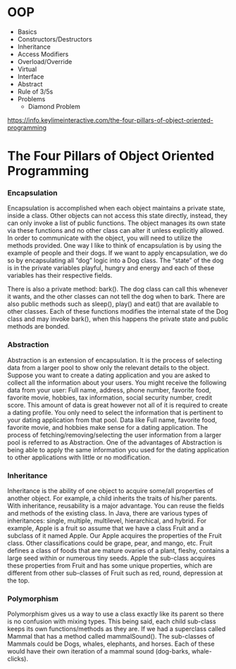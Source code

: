 # OOP

- Basics
- Constructors/Destructors
- Inheritance
- Access Modifiers
- Overload/Override
- Virtual
- Interface
- Abstract
- Rule of 3/5s
- Problems
  - Diamond Problem

https://info.keylimeinteractive.com/the-four-pillars-of-object-oriented-programming

# The Four Pillars of Object Oriented Programming

### Encapsulation
Encapsulation is accomplished when each object maintains a private state, inside a class. Other objects can not access this state directly, instead, they can only invoke a list of public functions. The object manages its own state via these functions and no other class can alter it unless explicitly allowed. In order to communicate with the object, you will need to utilize the methods provided. One way I like to think of encapsulation is by using the example of people and their dogs. If we want to apply encapsulation, we do so by encapsulating all “dog” logic into a Dog class. The “state” of the dog is in the private variables playful, hungry and energy and each of these variables has their respective fields. 

There is also a private method: bark(). The dog class can call this whenever it wants, and the other classes can not tell the dog when to bark. There are also public methods such as sleep(), play() and eat() that are available to other classes. Each of these functions modifies the internal state of the Dog class and may invoke bark(), when this happens the private state and public methods are bonded. 

### Abstraction
Abstraction is an extension of encapsulation. It is the process of selecting data from a larger pool to show only the relevant details to the object. Suppose you want to create a dating application and you are asked to collect all the information about your users. You might receive the following data from your user: Full name, address, phone number, favorite food, favorite movie, hobbies, tax information, social security number, credit score. This amount of data is great however not all of it is required to create a dating profile. You only need to select the information that is pertinent to your dating application from that pool. Data like Full name, favorite food, favorite movie, and hobbies make sense for a dating application. The process of fetching/removing/selecting the user information from a larger pool is referred to as Abstraction. One of the advantages of Abstraction is being able to apply the same information you used for the dating application to other applications with little or no modification. 

### Inheritance
Inheritance is the ability of one object to acquire some/all properties of another object. For example, a child inherits the traits of his/her parents. With inheritance, reusability is a major advantage. You can reuse the fields and methods of the existing class. In Java, there are various types of inheritances: single, multiple, multilevel, hierarchical, and hybrid. For example, Apple is a fruit so assume that we have a class Fruit and a subclass of it named Apple. Our Apple acquires the properties of the Fruit class. Other classifications could be grape, pear, and mango, etc. Fruit defines a class of foods that are mature ovaries of a plant, fleshy, contains a large seed within or numerous tiny seeds. Apple the sub-class acquires these properties from Fruit and has some unique properties, which are different from other sub-classes of Fruit such as red, round, depression at the top. 

### Polymorphism
Polymorphism gives us a way to use a class exactly like its parent so there is no confusion with mixing types. This being said, each child sub-class keeps its own functions/methods as they are. If we had a superclass called Mammal that has a method called mammalSound(). The sub-classes of Mammals could be Dogs, whales, elephants, and horses. Each of these would have their own iteration of a mammal sound (dog-barks, whale-clicks).
